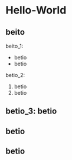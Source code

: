 # Hello-World

## beito

beito_1:
* betio
* betio

betio_2:
1. betio
2. betio

betio_3:
betio
---
betio
---
betio
---
